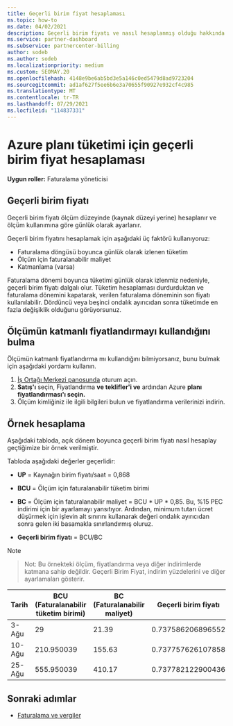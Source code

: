 ```yaml
---
title: Geçerli birim fiyat hesaplaması
ms.topic: how-to
ms.date: 04/02/2021
description: Geçerli birim fiyatı ve nasıl hesaplanmış olduğu hakkında bilgi edinmek. Bu makale ayrıca bir örnek hesaplama içerir.
ms.service: partner-dashboard
ms.subservice: partnercenter-billing
author: sodeb
ms.author: sodeb
ms.localizationpriority: medium
ms.custom: SEOMAY.20
ms.openlocfilehash: 4148e9be6ab5bd3e5a146c0ed5479d8ad9723204
ms.sourcegitcommit: ad1af627f5ee6b6e3a70655f90927e932cf4c985
ms.translationtype: MT
ms.contentlocale: tr-TR
ms.lasthandoff: 07/29/2021
ms.locfileid: "114837331"
---
```

# <a name="effective-unit-price-calculation-for-azure-plan-consumption"></a>Azure planı tüketimi için geçerli birim fiyat hesaplaması

**Uygun roller:** Faturalama yöneticisi

## <a name="the-effective-unit-price"></a>Geçerli birim fiyatı

Geçerli birim fiyatı ölçüm düzeyinde (kaynak düzeyi yerine) hesaplanır ve ölçüm kullanımına göre günlük olarak ayarlanır.

Geçerli birim fiyatını hesaplamak için aşağıdaki üç faktörü kullanıyoruz:

- Faturalama döngüsü boyunca günlük olarak izlenen tüketim
- Ölçüm için faturalanabilir maliyet
- Katmanlama (varsa)

Faturalama dönemi boyunca tüketimi günlük olarak izlenmiz nedeniyle, geçerli birim fiyatı dalgalı olur. Tüketim hesaplaması durdurduktan ve faturalama dönemini kapatarak, verilen faturalama döneminin son fiyatı kullanılabilir. Dördüncü veya beşinci ondalık ayırıcıdan sonra tüketimde en fazla değişiklik olduğunu görüyorsunuz.

## <a name="find-out-whether-your-meter-uses-tiered-pricing"></a>Ölçümün katmanlı fiyatlandırmayı kullandığını bulma

Ölçümün katmanlı fiyatlandırma mı kullandığını bilmiyorsanız, bunu bulmak için aşağıdaki yordamı kullanın. 

1. [İş Ortağı Merkezi panosunda](https://partner.microsoft.com/dashboard/) oturum açın.
2. **Satış'ı** seçin, Fiyatlandırma **ve teklifler'i ve** ardından Azure **planı fiyatlandırması'ı seçin.**
3. Ölçüm kimliğiniz ile ilgili bilgileri bulun ve fiyatlandırma verilerinizi indirin. 

## <a name="sample-calculation"></a>Örnek hesaplama

Aşağıdaki tabloda, açık dönem boyunca geçerli birim fiyatı nasıl hesaplay geçtiğimize bir örnek verilmiştir.

Tabloda aşağıdaki değerler geçerlidir: 

- **UP** = Kaynağın birim fiyatı/saat = 0,868

- **BCU** = Ölçüm için faturalanabilir tüketim birimi

- **BC** = Ölçüm için faturalanabilir maliyet = BCU * UP * 0,85. Bu, %15 PEC indirimi için bir ayarlamayı yansıtıyor. Ardından, minimum tutarı ücret düşürmek için işlevin alt sınırını kullanarak değeri ondalık ayırıcıdan sonra gelen iki basamakla sınırlandırmış oluruz. 

- **Geçerli birim fiyatı** = BCU/BC

>[!NOTE]

>Not: Bu örnekteki ölçüm, fiyatlandırma veya diğer indirimlerde katmana sahip değildir. Geçerli Birim Fiyat, indirim yüzdelerini ve diğer ayarlamaları gösterir.


| Tarih | BCU (Faturalanabilir tüketim birimi) | BC (Faturalanabilir maliyet) | Geçerli birim fiyatı |
| ------ | ----------- | ----------- | ----------- |  
| 3-Ağu | 29 | 21.39 | 0.737586206896552 |
| 10-Ağu | 210.950039 | 155.63 | 0.737757626107858 |
| 25-Ağu | 555.950039 | 410.17 | 0.737782122900436 |

## <a name="next-steps"></a>Sonraki adımlar

- [Faturalama ve vergiler](billing.md)
